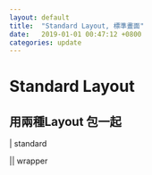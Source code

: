 ```yaml
---
layout: default
title:  "Standard Layout, 標準畫面"
date:   2019-01-01 00:47:12 +0800
categories: update
---
```


# Standard Layout
## 用兩種Layout 包一起

| standard

|| wrapper